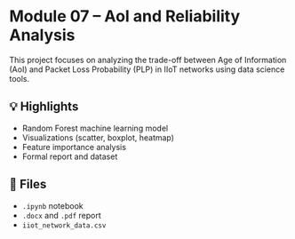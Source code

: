 # Module 07 – AoI and Reliability Analysis

This project focuses on analyzing the trade-off between Age of Information (AoI) and Packet Loss Probability (PLP) in IIoT networks using data science tools.

## 💡 Highlights
- Random Forest machine learning model
- Visualizations (scatter, boxplot, heatmap)
- Feature importance analysis
- Formal report and dataset

## 📁 Files
- `.ipynb` notebook
- `.docx` and `.pdf` report
- `iiot_network_data.csv`
